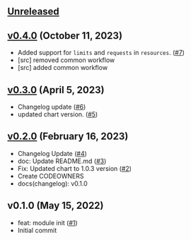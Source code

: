 <a name="unreleased"></a>
## [Unreleased]



<a name="v0.4.0"></a>
## [v0.4.0] (October 11, 2023)

- Added support for  `limits` and `requests` in `resources`. ([#7](https://github.com/spotinst/terraform-spotinst-ocean-metric-exporter/issues/7))
- [src] removed common workflow
- [src] added common workflow


<a name="v0.3.0"></a>
## [v0.3.0] (April 5, 2023)

- Changelog update ([#6](https://github.com/spotinst/terraform-spotinst-ocean-metric-exporter/issues/6))
- updated chart version. ([#5](https://github.com/spotinst/terraform-spotinst-ocean-metric-exporter/issues/5))


<a name="v0.2.0"></a>
## [v0.2.0] (February 16, 2023)

- Changelog Update ([#4](https://github.com/spotinst/terraform-spotinst-ocean-metric-exporter/issues/4))
- doc: Update README.md ([#3](https://github.com/spotinst/terraform-spotinst-ocean-metric-exporter/issues/3))
- Fix: Updated chart to 1.0.3 version ([#2](https://github.com/spotinst/terraform-spotinst-ocean-metric-exporter/issues/2))
- Create CODEOWNERS
- docs(changelog): v0.1.0


<a name="v0.1.0"></a>
## v0.1.0 (May 15, 2022)

- feat: module init ([#1](https://github.com/spotinst/terraform-spotinst-ocean-metric-exporter/issues/1))
- Initial commit


[Unreleased]: https://github.com/spotinst/terraform-spotinst-ocean-metric-exporter/compare/v0.4.0...HEAD
[v0.4.0]: https://github.com/spotinst/terraform-spotinst-ocean-metric-exporter/compare/v0.3.0...v0.4.0
[v0.3.0]: https://github.com/spotinst/terraform-spotinst-ocean-metric-exporter/compare/v0.2.0...v0.3.0
[v0.2.0]: https://github.com/spotinst/terraform-spotinst-ocean-metric-exporter/compare/v0.1.0...v0.2.0
